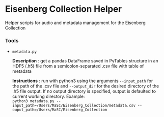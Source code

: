 # Eisenberg Collection Helper
Helper scripts for audio and metadata management for the Eisenberg Collection

### Tools

* `metadata.py`

   **Description** : get a pandas DataFrame saved in PyTables structure in an HDF5 (.h5) file from a semicolon-separated .csv file with table of metadata <br>

   **Instructions** : run with python3 using the arguments `--input_path` for the path of the .csv file and `--output_dir` for the desired directory of the .h5 file output. If no output directory is specified, output is defaulted to current working directory. Example: <br> 
   ```python3 metadata.py --input_path=/Users/MaSC/Eisenberg_Collection/metadata.csv --ouput_path=/Users/MaSC/Eisenberg_Collection```
  

